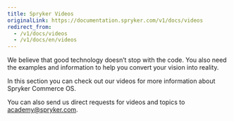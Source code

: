 ```yaml
---
title: Spryker Videos
originalLink: https://documentation.spryker.com/v1/docs/videos
redirect_from:
  - /v1/docs/videos
  - /v1/docs/en/videos
---
```


We believe that good technology doesn’t stop with the code. You also need the examples and information to help you convert your vision into reality.

In this section you can check out our videos for more information about Spryker Commerce OS.

You can also send us direct requests for videos and topics to [academy@spryker.com](mailto:academy@spryker.com).


